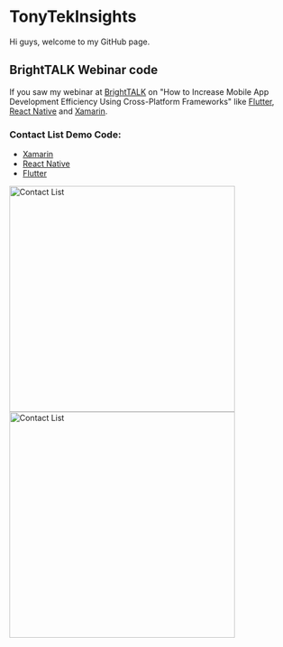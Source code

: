 # TonyTekInsights

Hi guys, welcome to my GitHub page. 

## BrightTALK Webinar code

If you saw my webinar at [BrightTALK](https://www.brighttalk.com/webcast/5742/314383) on "How to Increase Mobile App Development Efficiency Using Cross-Platform Frameworks" like [Flutter](https://flutter.io/), [React Native](https://facebook.github.io/react-native/) and [Xamarin](https://www.xamarin.com/).

### Contact List Demo Code:
- [Xamarin](https://tonytekinsights.github.io/ContactDemoXam/)
- [React Native](https://tonytekinsights.github.io/ContactDemoRN/)
- [Flutter](https://tonytekinsights.github.io/ContactDemoFt/)

<img src="https://github.com/tonytekinsights/ContactDemoXam/blob/master/ContactList.png" alt="Contact List" height="400dp">
<img src="https://github.com/tonytekinsights/ContactDemoXam/blob/master/ContactDetails.png" alt="Contact List" height="400dp">
